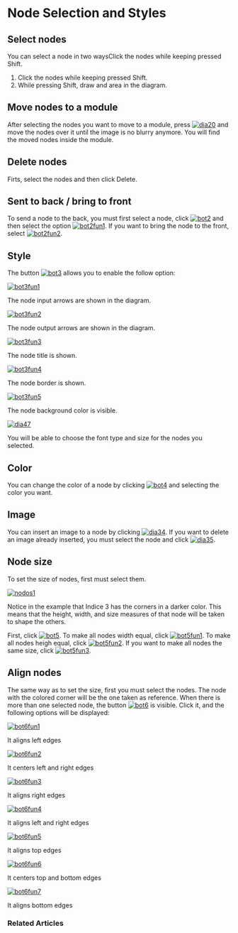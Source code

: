 # Node Selection and Styles
## Select nodes
You can select a node in two waysClick the nodes while keeping pressed Shift.

1.  Click the nodes while keeping pressed Shift.
2.  While pressing Shift, draw and area in the diagram.

## Move nodes to a module

After selecting the nodes you want to move to a module, press  [![dia20](http://www.cubeplat.com:8081/wiki/wp-content/uploads/2016/05/dia20.png)](http://www.cubeplat.com:8081/wiki/wp-content/uploads/2016/05/dia20.png)  and move the nodes over it until the image is no blurry anymore. You will find the moved nodes inside the module.

## Delete nodes

Firts, select the nodes and then click Delete.

## Sent to back / bring to front

To send a node to the back, you must first select a node, click  [![bot2](http://www.cubeplat.com:8081/wiki/wp-content/uploads/2016/05/bot2.png)](http://www.cubeplat.com:8081/wiki/wp-content/uploads/2016/05/bot2.png) and then select the option  [![bot2fun1](http://www.cubeplat.com:8081/wiki/wp-content/uploads/2016/05/bot2fun1.png)](http://www.cubeplat.com:8081/wiki/wp-content/uploads/2016/05/bot2fun1.png). If you want to bring the node to the front, select  [![bot2fun2](http://www.cubeplat.com:8081/wiki/wp-content/uploads/2016/05/bot2fun2.png)](http://www.cubeplat.com:8081/wiki/wp-content/uploads/2016/05/bot2fun2.png).

## Style

The button  [![bot3](http://www.cubeplat.com:8081/wiki/wp-content/uploads/2016/05/bot3.png)](http://www.cubeplat.com:8081/wiki/wp-content/uploads/2016/05/bot3.png) allows you to enable the follow option:

[![bot3fun1](http://www.cubeplat.com:8081/wiki/wp-content/uploads/2016/05/bot3fun1.png)](http://www.cubeplat.com:8081/wiki/wp-content/uploads/2016/05/bot3fun1.png)

The node input arrows are shown in the diagram.

[![bot3fun2](http://www.cubeplat.com:8081/wiki/wp-content/uploads/2016/05/bot3fun2.png)](http://www.cubeplat.com:8081/wiki/wp-content/uploads/2016/05/bot3fun2.png)

The node output arrows are shown in the diagram.

[![bot3fun3](http://www.cubeplat.com:8081/wiki/wp-content/uploads/2016/05/bot3fun3.png)](http://www.cubeplat.com:8081/wiki/wp-content/uploads/2016/05/bot3fun3.png)

The node title is shown.

[![bot3fun4](http://www.cubeplat.com:8081/wiki/wp-content/uploads/2016/05/bot3fun4.png)](http://www.cubeplat.com:8081/wiki/wp-content/uploads/2016/05/bot3fun4.png)

The node border is shown.

[![bot3fun5](http://www.cubeplat.com:8081/wiki/wp-content/uploads/2016/05/bot3fun5.png)](http://www.cubeplat.com:8081/wiki/wp-content/uploads/2016/05/bot3fun5.png)

The node background color is visible.

[![dia47](http://www.cubeplat.com:8081/wiki/wp-content/uploads/2016/08/dia47.png)](http://www.cubeplat.com:8081/wiki/wp-content/uploads/2016/08/dia47.png)

You will be able to choose the font type and size for the nodes you selected.

## Color

You can change the color of a node by clicking  [![bot4](http://www.cubeplat.com:8081/wiki/wp-content/uploads/2016/05/bot4.png)](http://www.cubeplat.com:8081/wiki/wp-content/uploads/2016/05/bot4.png) and selecting the color you want.

## Image

You can insert an image to a node by clicking  [![dia34](http://www.cubeplat.com:8081/wiki/wp-content/uploads/2016/07/dia34-1.png)](http://www.cubeplat.com:8081/wiki/wp-content/uploads/2016/07/dia34-1.png). If you want to delete an image already inserted, you must select the node and click  [![dia35](http://www.cubeplat.com:8081/wiki/wp-content/uploads/2016/07/dia35-1.png)](http://www.cubeplat.com:8081/wiki/wp-content/uploads/2016/07/dia35-1.png).

## Node size

To set the size of nodes, first must select them.

[![nodos1](http://www.cubeplat.com:8081/wiki/wp-content/uploads/2016/05/nodos1.png)](http://www.cubeplat.com:8081/wiki/wp-content/uploads/2016/05/nodos1.png)

Notice in the example that Indice 3 has the corners in a darker color. This means that the height, width, and size measures of that node will be taken to shape the others.

First, click  [![bot5](http://www.cubeplat.com:8081/wiki/wp-content/uploads/2016/05/bot5.png)](http://www.cubeplat.com:8081/wiki/wp-content/uploads/2016/05/bot5.png). To make all nodes width equal, click  [![bot5fun1](http://www.cubeplat.com:8081/wiki/wp-content/uploads/2016/05/bot5fun1.png)](http://www.cubeplat.com:8081/wiki/wp-content/uploads/2016/05/bot5fun1.png). To make all nodes heigh equal, click  [![bot5fun2](http://www.cubeplat.com:8081/wiki/wp-content/uploads/2016/05/bot5fun2.png)](http://www.cubeplat.com:8081/wiki/wp-content/uploads/2016/05/bot5fun2.png). If you want to make all nodes the same size, click  [![bot5fun3](http://www.cubeplat.com:8081/wiki/wp-content/uploads/2016/05/bot5fun3.png)](http://www.cubeplat.com:8081/wiki/wp-content/uploads/2016/05/bot5fun3.png).

## Align nodes

The same way as to set the size, first you must select the nodes. The node with the colored corner will be the one taken as reference. When there is more than one selected node, the button  [![bot6](http://www.cubeplat.com:8081/wiki/wp-content/uploads/2016/05/bot6.png)](http://www.cubeplat.com:8081/wiki/wp-content/uploads/2016/05/bot6.png)  is visible. Click it, and the following options will be displayed:

[![bot6fun1](http://www.cubeplat.com:8081/wiki/wp-content/uploads/2016/05/bot6fun1.png)](http://www.cubeplat.com:8081/wiki/wp-content/uploads/2016/05/bot6fun1.png)

It aligns left edges

[![bot6fun2](http://www.cubeplat.com:8081/wiki/wp-content/uploads/2016/05/bot6fun2.png)](http://www.cubeplat.com:8081/wiki/wp-content/uploads/2016/05/bot6fun2.png)

It centers left and right edges

[![bot6fun3](http://www.cubeplat.com:8081/wiki/wp-content/uploads/2016/05/bot6fun3.png)](http://www.cubeplat.com:8081/wiki/wp-content/uploads/2016/05/bot6fun3.png)

It aligns right edges

[![bot6fun4](http://www.cubeplat.com:8081/wiki/wp-content/uploads/2016/05/bot6fun4.png)](http://www.cubeplat.com:8081/wiki/wp-content/uploads/2016/05/bot6fun4.png)

It aligns left and right edges

[![bot6fun5](http://www.cubeplat.com:8081/wiki/wp-content/uploads/2016/05/bot6fun5.png)](http://www.cubeplat.com:8081/wiki/wp-content/uploads/2016/05/bot6fun5.png)

It aligns top edges

[![bot6fun6](http://www.cubeplat.com:8081/wiki/wp-content/uploads/2016/05/bot6fun6.png)](http://www.cubeplat.com:8081/wiki/wp-content/uploads/2016/05/bot6fun6.png)

It centers top and bottom edges

[![bot6fun7](http://www.cubeplat.com:8081/wiki/wp-content/uploads/2016/05/bot6fun7.png)](http://www.cubeplat.com:8081/wiki/wp-content/uploads/2016/05/bot6fun7.png)

It aligns bottom edges

### Related Articles
<!--stackedit_data:
eyJoaXN0b3J5IjpbNTg2ODEyMDVdfQ==
-->